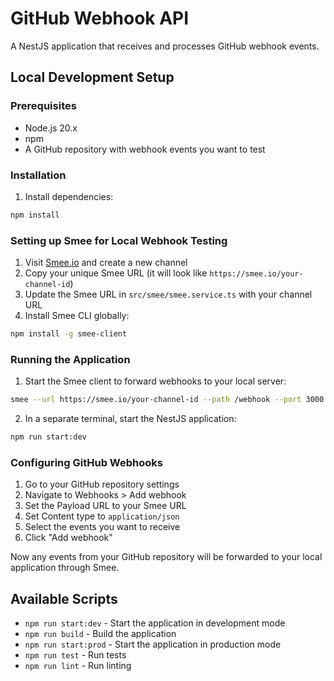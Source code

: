 # GitHub Webhook API

A NestJS application that receives and processes GitHub webhook events.

## Local Development Setup

### Prerequisites
- Node.js 20.x
- npm
- A GitHub repository with webhook events you want to test

### Installation

1. Install dependencies:
```bash
npm install
```

### Setting up Smee for Local Webhook Testing

1. Visit [Smee.io](https://smee.io) and create a new channel
2. Copy your unique Smee URL (it will look like `https://smee.io/your-channel-id`)
3. Update the Smee URL in `src/smee/smee.service.ts` with your channel URL
4. Install Smee CLI globally:
```bash
npm install -g smee-client
```

### Running the Application

1. Start the Smee client to forward webhooks to your local server:
```bash
smee --url https://smee.io/your-channel-id --path /webhook --port 3000
```

2. In a separate terminal, start the NestJS application:
```bash
npm run start:dev
```

### Configuring GitHub Webhooks

1. Go to your GitHub repository settings
2. Navigate to Webhooks > Add webhook
3. Set the Payload URL to your Smee URL
4. Set Content type to `application/json`
5. Select the events you want to receive
6. Click "Add webhook"

Now any events from your GitHub repository will be forwarded to your local application through Smee.

## Available Scripts

- `npm run start:dev` - Start the application in development mode
- `npm run build` - Build the application
- `npm run start:prod` - Start the application in production mode
- `npm run test` - Run tests
- `npm run lint` - Run linting
